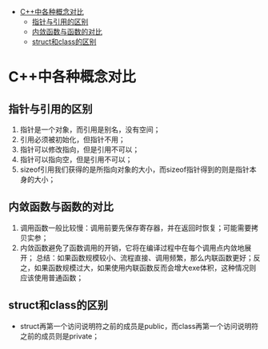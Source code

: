<!-- TOC -->

- [C++中各种概念对比](#c中各种概念对比)
    - [指针与引用的区别](#指针与引用的区别)
    - [内敛函数与函数的对比](#内敛函数与函数的对比)
    - [struct和class的区别](#struct和class的区别)

<!-- /TOC -->

# C++中各种概念对比

## 指针与引用的区别
1. 指针是一个对象，而引用是别名，没有空间；
2. 引用必须被初始化，但指针不用；
3. 指针可以修改指向，但是引用不可以；
4. 指针可以指向空，但是引用不可以；
5. sizeof引用我们获得的是所指向对象的大小，而sizeof指针得到的则是指针本身的大小；

## 内敛函数与函数的对比
1. 调用函数一般比较慢：调用前要先保存寄存器，并在返回时恢复；可能需要拷贝实参；
2. 内敛函数避免了函数调用的开销，它将在编译过程中在每个调用点内敛地展开；
总结：如果函数规模较小、流程直接、调用频繁，那么内联函数更好；反之，如果函数规模过大，如果使用内联函数反而会增大exe体积，这种情况则应该使用普通函数；

## struct和class的区别
* struct再第一个访问说明符之前的成员是public，而class再第一个访问说明符之前的成员则是private；